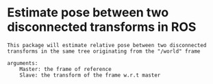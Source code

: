# Estimate pose between two disconnected transforms in ROS
	This package will estimate relative pose between two disconnected transforms in the same tree originating from the "/world" frame

	arguments:
		Master: the frame of reference
		Slave: the transform of the frame w.r.t master
